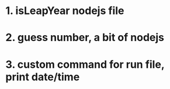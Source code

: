 # 1. isLeapYear nodejs file

# 2. guess number, a bit of nodejs

# 3. custom command for run file, print date/time